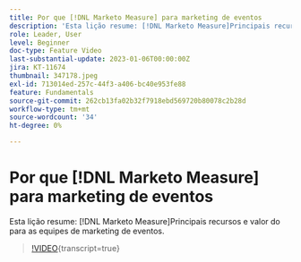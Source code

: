 ```yaml
---
title: Por que [!DNL Marketo Measure] para marketing de eventos
description: 'Esta lição resume: [!DNL Marketo Measure]Principais recursos e valor do para as equipes de marketing de eventos.'
role: Leader, User
level: Beginner
doc-type: Feature Video
last-substantial-update: 2023-01-06T00:00:00Z
jira: KT-11674
thumbnail: 347178.jpeg
exl-id: 713014ed-257c-44f3-a406-bc40e953fe88
feature: Fundamentals
source-git-commit: 262cb13fa02b32f7918ebd569720b80078c2b28d
workflow-type: tm+mt
source-wordcount: '34'
ht-degree: 0%

---
```


# Por que [!DNL Marketo Measure] para marketing de eventos

Esta lição resume: [!DNL Marketo Measure]Principais recursos e valor do para as equipes de marketing de eventos.

>[!VIDEO](https://video.tv.adobe.com/v/347178/?learn=on){transcript=true}
